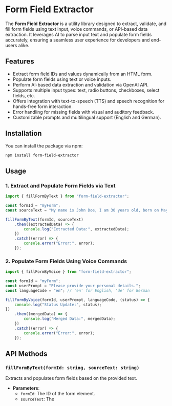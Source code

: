# Form Field Extractor

The **Form Field Extractor** is a utility library designed to extract, validate, and fill form fields using text input, voice commands, or API-based data extraction. It leverages AI to parse input text and populate form fields accurately, ensuring a seamless user experience for developers and end-users alike.

## Features

- Extract form field IDs and values dynamically from an HTML form.
- Populate form fields using text or voice inputs.
- Perform AI-based data extraction and validation via OpenAI API.
- Supports multiple input types: text, radio buttons, checkboxes, select fields, etc.
- Offers integration with text-to-speech (TTS) and speech recognition for hands-free form interaction.
- Error handling for missing fields with visual and auditory feedback.
- Customizable prompts and multilingual support (English and German).

## Installation

You can install the package via npm:

```bash
npm install form-field-extractor
```

## Usage

### 1. Extract and Populate Form Fields via Text

```javascript
import { fillFormByText } from "form-field-extractor";

const formId = "myForm";
const sourceText = "My name is John Doe, I am 30 years old, born on May 15, 1993.";

fillFormByText(formId, sourceText)
    .then((extractedData) => {
        console.log("Extracted Data:", extractedData);
    })
    .catch((error) => {
        console.error("Error:", error);
    });
```

### 2. Populate Form Fields Using Voice Commands

```javascript
import { fillFormByVoice } from "form-field-extractor";

const formId = "myForm";
const userPrompt = "Please provide your personal details.";
const languageCode = "en"; // 'en' for English, 'de' for German

fillFormByVoice(formId, userPrompt, languageCode, (status) => {
    console.log("Status Update:", status);
})
    .then((mergedData) => {
        console.log("Merged Data:", mergedData);
    })
    .catch((error) => {
        console.error("Error:", error);
    });
```

## API Methods

### `fillFormByText(formId: string, sourceText: string)`

Extracts and populates form fields based on the provided text.

- **Parameters**:
  - `formId`: The ID of the form element.
  - `sourceText`: The